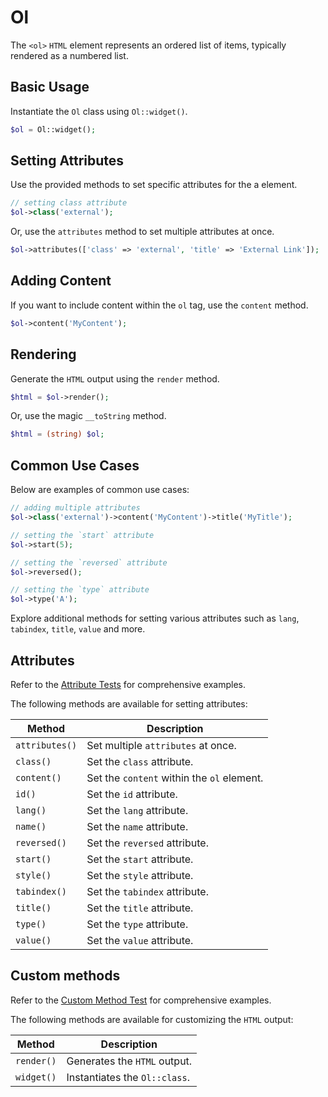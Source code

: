 # Ol

The `<ol>` `HTML` element represents an ordered list of items, typically rendered as a numbered list.

## Basic Usage

Instantiate the `Ol` class using `Ol::widget()`.

```php
$ol = Ol::widget();
```

## Setting Attributes

Use the provided methods to set specific attributes for the a element.

```php
// setting class attribute
$ol->class('external');
```

Or, use the `attributes` method to set multiple attributes at once.

```php
$ol->attributes(['class' => 'external', 'title' => 'External Link']);
```

## Adding Content

If you want to include content within the `ol` tag, use the `content` method.

```php
$ol->content('MyContent');
```

## Rendering

Generate the `HTML` output using the `render` method.

```php
$html = $ol->render();
```

Or, use the magic `__toString` method.

```php
$html = (string) $ol;
```

## Common Use Cases

Below are examples of common use cases:

```php
// adding multiple attributes
$ol->class('external')->content('MyContent')->title('MyTitle');
```

```php
// setting the `start` attribute
$ol->start(5);
```

```php
// setting the `reversed` attribute
$ol->reversed();
```

```php
// setting the `type` attribute
$ol->type('A');
```

Explore additional methods for setting various attributes such as `lang`, `tabindex`, `title`, `value` and more.

## Attributes

Refer to the [Attribute Tests](https://github.com/ui-awesome/html/blob/main/tests/Group/Ol/AttributeTest.php) for
comprehensive examples.

The following methods are available for setting attributes:

| Method            | Description                                                                                      |
| ----------------- | ------------------------------------------------------------------------------------------------ |
| `attributes()`    | Set multiple `attributes` at once.                                                               |
| `class()`         | Set the `class` attribute.                                                                       |
| `content()`       | Set the `content` within the `ol` element.                                                       |
| `id()`            | Set the `id` attribute.                                                                          |
| `lang()`          | Set the `lang` attribute.                                                                        |
| `name()`          | Set the `name` attribute.                                                                        |
| `reversed()`      | Set the `reversed` attribute.                                                                    |
| `start()`         | Set the `start` attribute.                                                                       |
| `style()`         | Set the `style` attribute.                                                                       |
| `tabindex()`      | Set the `tabindex` attribute.                                                                    |
| `title()`         | Set the `title` attribute.                                                                       |
| `type()`          | Set the `type` attribute.                                                                        |
| `value()`         | Set the `value` attribute.                                                                       |

## Custom methods

Refer to the [Custom Method Test](https://github.com/ui-awesome/html/blob/main/tests/Group/Ol/CustomMethodTest.php)
for comprehensive examples.

The following methods are available for customizing the `HTML` output:

| Method                       | Description                                                                           |
| ---------------------------- | ------------------------------------------------------------------------------------- |
| `render()`                   | Generates the `HTML` output.                                                          |
| `widget()`                   | Instantiates the `Ol::class`.                                                         |
